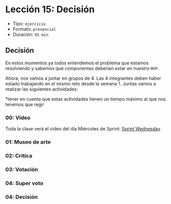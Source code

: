 # Lección 15: Decisión

- Tipo: `ejercicio`
- Formato: `presencial`
- Duración: `45 min`

## Decisión

En estos momentos ya todos entendemos el problema que estamos resolviendo y sabemos qué componentes deberían estar en nuestro `MVP`.

Ahora, nos vamos a juntar en grupos de 4. Las 4 integrantes deben haber estado trabajando en el mismo reto desde la semana 1. Juntas vamos a realizar las siguientes actividades:

\*tener en cuenta que estas actividades tienen un tiempo máximo al que nos tenemos que regir

### 00: Video

Toda la clase verá el video del día Miércoles de Sprint: [Sprint Wednesday](https://www.youtube.com/watch?v=7BKBFOOKbNo)  

### 01: Museo de arte

### 02: Critica

### 03: Votación

### 04: Super voto

### 04: Decisión

